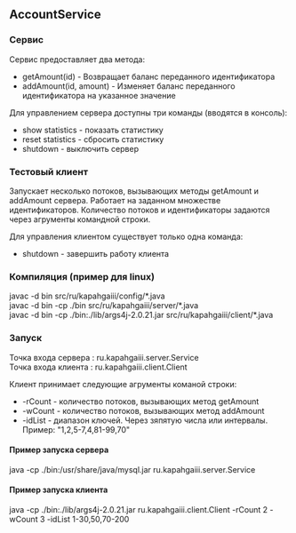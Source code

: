 ## AccountService

### Сервис 

Сервис предоставляет два метода: 

* getAmount(id) - Возвращает баланс переданного идентификатора
* addAmount(id, amount) - Изменяет баланс переданного идентификатора на указанное значение

Для управлением сервера доступны три команды (вводятся в консоль):

* show statistics - показать статистику
* reset statistics - сбросить статистику
* shutdown - выключить сервер

### Тестовый клиент

Запускает несколько потоков, вызывающих методы getAmount и addAmount сервера. 
Работает на заданном множестве идентификаторов. 
Количество потоков и идентификаторы задаются через агрументы командной строки.

Для управления клиентом существует только одна команда:

* shutdown - завершить работу клиента

### Компиляция (пример для linux)

javac -d bin src/ru/kapahgaiii/config/\*.java  
javac -d bin -cp ./bin src/ru/kapahgaiii/server/\*.java  
javac -d bin -cp ./bin:./lib/args4j-2.0.21.jar src/ru/kapahgaiii/client/\*.java

### Запуск 

Точка входа сервера : ru.kapahgaiii.server.Service  
Точка входа клиента : ru.kapahgaiii.client.Client

Клиент принимает следующие агрументы команой строки:

* -rCount - количество потоков, вызывающих метод getAmount 
* -wCount - количество потоков, вызывающих метод addAmount
* -idList - диапазон ключей. Через зяпятую числа или интервалы. Пример: "1,2,5-7,4,81-99,70"

#### Пример запуска сервера

java -cp ./bin:/usr/share/java/mysql.jar ru.kapahgaiii.server.Service

#### Пример запуска клиента

java -cp ./bin:./lib/args4j-2.0.21.jar ru.kapahgaiii.client.Client -rCount 2 -wCount 3 -idList 1-30,50,70-200
